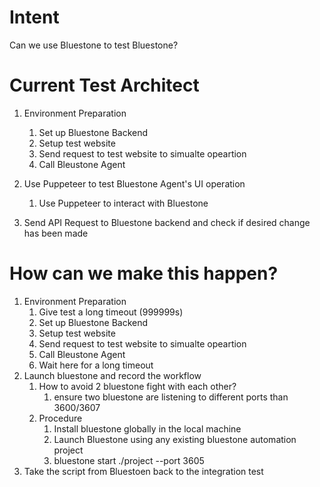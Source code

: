 # Intent
Can we use Bluestone to test Bluestone?

# Current Test Architect
1. Environment Preparation
   1. Set up Bluestone Backend
   2. Setup test website
   3. Send request to test website to simualte opeartion
   4. Call Bleustone Agent

2. Use Puppeteer to test Bluestone Agent's UI operation
   1. Use Puppeteer to interact with Bluestone

3. Send API Request to Bluestone backend and check if desired change has been made

# How can we make this happen?
1. Environment Preparation
   1. Give test a long timeout (999999s)
   2. Set up Bluestone Backend
   3. Setup test website
   4. Send request to test website to simualte opeartion
   5. Call Bleustone Agent
   6. Wait here for a long timeout
2. Launch bluestone and record the workflow
   1. How to avoid 2 bluestone fight with each other?
      1. ensure two bluestone are listening to different ports than 3600/3607
   2. Procedure
      1. Install bluestone globally in the local machine
      2. Launch Bluestone using any existing bluestone automation project
      3. bluestone start ./project --port 3605
3. Take the script from Bluestoen back to the integration test